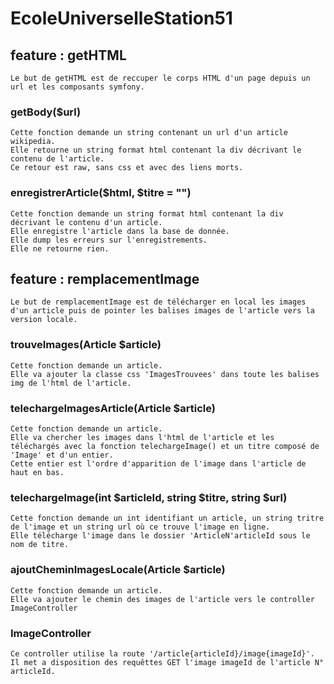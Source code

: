 # EcoleUniverselleStation51

## feature : getHTML
    Le but de getHTML est de reccuper le corps HTML d'un page depuis un url et les composants symfony.
### getBody($url)
    Cette fonction demande un string contenant un url d'un article wikipedia.
    Elle retourne un string format html contenant la div décrivant le contenu de l'article.
    Ce retour est raw, sans css et avec des liens morts.
### enregistrerArticle($html, $titre = "")
    Cette fonction demande un string format html contenant la div décrivant le contenu d'un article.
    Elle enregistre l'article dans la base de donnée.
    Elle dump les erreurs sur l'enregistrements.
    Elle ne retourne rien.

## feature : remplacementImage
    Le but de remplacementImage est de télécharger en local les images d'un article puis de pointer les balises images de l'article vers la version locale.
### trouveImages(Article $article)
    Cette fonction demande un article.
    Elle va ajouter la classe css 'ImagesTrouvees' dans toute les balises img de l'html de l'article.
### telechargeImagesArticle(Article $article)
    Cette fonction demande un article.
    Elle va chercher les images dans l'html de l'article et les téléchargés avec la fonction telechargeImage() et un titre composé de 'Image' et d'un entier.
    Cette entier est l'ordre d'apparition de l'image dans l'article de haut en bas.
### telechargeImage(int $articleId, string $titre, string $url)
    Cette fonction demande un int identifiant un article, un string tritre de l'image et un string url où ce trouve l'image en ligne.
    Elle télécharge l'image dans le dossier 'ArticleN'articleId sous le nom de titre.
### ajoutCheminImagesLocale(Article $article)
    Cette fonction demande un article.
    Elle va ajouter le chemin des images de l'article vers le controller ImageController
### ImageController
    Ce controller utilise la route '/article{articleId}/image{imageId}'.
    Il met a disposition des requêttes GET l'image imageId de l'article N° articleId.